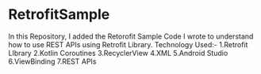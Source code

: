 # RetrofitSample
In this Repository, I added the Retorofit Sample Code  I wrote to understand how to use REST  APIs using Retrofit Library.
Technology Used:-
1.Retrofit LIbrary
2.Kotlin Coroutines
3.RecyclerView
4.XML
5.Android Studio 
6.ViewBinding
7.REST APIs

